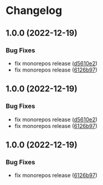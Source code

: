 # Changelog

## 1.0.0 (2022-12-19)


### Bug Fixes

* fix monorepos release ([d5610e2](https://github.com/MoLow/reporters/commit/d5610e29db730dc4ffa3f9721a85d5f3c7749b2c))
* fix monorepos release ([6126b97](https://github.com/MoLow/reporters/commit/6126b972670fdbb0ecf71c996790e0f11fda5f21))

## 1.0.0 (2022-12-19)


### Bug Fixes

* fix monorepos release ([d5610e2](https://github.com/MoLow/reporters/commit/d5610e29db730dc4ffa3f9721a85d5f3c7749b2c))
* fix monorepos release ([6126b97](https://github.com/MoLow/reporters/commit/6126b972670fdbb0ecf71c996790e0f11fda5f21))

## 1.0.0 (2022-12-19)


### Bug Fixes

* fix monorepos release ([6126b97](https://github.com/MoLow/reporters/commit/6126b972670fdbb0ecf71c996790e0f11fda5f21))
